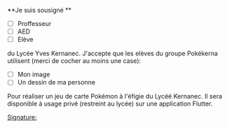 **Je suis sousigné **
- [ ] Proffesseur
- [ ] AED
- [ ] Elève

du Lycée Yves Kernanec. J'accepte que les elèves du groupe Pokékerna utilisent (merci de cocher au moins une case):

- [ ] Mon image
- [ ] Un dessin de ma personne

Pour réaliser un jeu de carte Pokémon à l'éfigie du Lycéé Kernanec.
Il sera disponible à usage privé (restreint au lycée) sur une application Flutter.

<ins>Signature: </ins>
